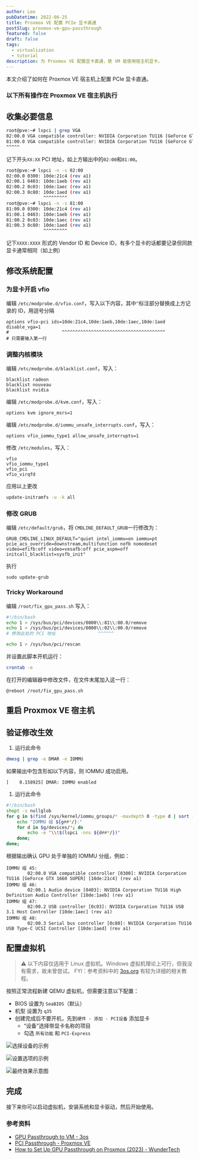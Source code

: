 ```yaml
---
author: Leo
pubDatetime: 2022-06-25
title: Proxmox VE 配置 PCIe 显卡直通
postSlug: proxmox-ve-gpu-passthrough
featured: false
draft: false
tags:
  - virtualization
  - tutorial
description: 为 Proxmox VE 配置显卡直通，使 VM 能使用宿主机显卡。
---
```


<!-- # Proxmox VE 配置 PCIe 显卡直通 -->

本文介绍了如何在 Proxmox VE 宿主机上配置 PCIe 显卡直通。

### 以下所有操作在 Proxmox VE 宿主机执行

## 收集必要信息

```bash
root@pve:~# lspci | grep VGA
02:00.0 VGA compatible controller: NVIDIA Corporation TU116 [GeForce GTX 1660 SUPER] (rev a1)
81:00.0 VGA compatible controller: NVIDIA Corporation TU116 [GeForce GTX 1660 SUPER] (rev a1)
^^^^^

```

记下开头`XX:XX` PCI 地址，如上方输出中的`02:00`和`81:00`。

```bash
root@pve:~# lspci -n -s 02:00
02:00.0 0300: 10de:21c4 (rev a1)
02:00.1 0403: 10de:1aeb (rev a1)
02:00.2 0c03: 10de:1aec (rev a1)
02:00.3 0c80: 10de:1aed (rev a1)
              ^^^^^^^^^
root@pve:~# lspci -n -s 81:00
81:00.0 0300: 10de:21c4 (rev a1)
81:00.1 0403: 10de:1aeb (rev a1)
81:00.2 0c03: 10de:1aec (rev a1)
81:00.3 0c80: 10de:1aed (rev a1)
              ^^^^^^^^^

```

记下`XXXX:XXXX` 形式的 Vendor ID 和 Device ID，有多个显卡的话都要记录但同款显卡通常相同（如上例）

## 修改系统配置

### 为显卡开启 vfio

编辑 `/etc/modprobe.d/vfio.conf`，写入以下内容，其中`^`标注部分替换成上方记录的 ID，用逗号分隔

```
options vfio-pci ids=10de:21c4,10de:1aeb,10de:1aec,10de:1aed disable_vga=1
#                    ^^^^^^^^^^^^^^^^^^^^^^^^^^^^^^^^^^^^^^^
# 只需要输入第一行

```

### 调整内核模块

编辑 `/etc/modprobe.d/blacklist.conf`，写入：

```
blacklist radeon
blacklist nouveau
blacklist nvidia

```

编辑 `/etc/modprobe.d/kvm.conf`，写入：

```
options kvm ignore_msrs=1

```

编辑 `/etc/modprobe.d/iommu_unsafe_interrupts.conf`，写入：

```
options vfio_iommu_type1 allow_unsafe_interrupts=1

```

修改 `/etc/modules`，写入：

```
vfio
vfio_iommu_type1
vfio_pci
vfio_virqfd

```

应用以上更改

```bash
update-initramfs -u -k all

```

### 修改 GRUB

编辑 `/etc/default/grub`，将 `CMDLINE_DEFAULT_GRUB`一行修改为：

```
GRUB_CMDLINE_LINUX_DEFAULT="quiet intel_iommu=on iommu=pt pcie_acs_override=downstream,multifunction nofb nomodeset video=efifb:off video=vesafb:off pcie_aspm=off initcall_blacklist=sysfb_init"

```

执行

```
sudo update-grub

```

### Tricky Workaround

编辑 `/root/fix_gpu_pass.sh` 写入：

```bash
#!/bin/bash
echo 1 > /sys/bus/pci/devices/0000\\:81\\:00.0/remove
echo 1 > /sys/bus/pci/devices/0000\\:02\\:00.0/remove
# 修改此处的 PCI 地址                ^^^^^^

echo 1 > /sys/bus/pci/rescan

```

并设置此脚本开机运行：

```bash
crontab -e

```

在打开的编辑器中修改文件，在文件末尾加入这一行：

```
@reboot /root/fix_gpu_pass.sh

```

## 重启 Proxmox VE 宿主机

## 验证修改生效

1. 运行此命令

```bash
dmesg | grep -e DMAR -e IOMMU

```

如果输出中包含形如以下内容，则 IOMMU 成功启用。

```
[    0.158925] DMAR: IOMMU enabled

```

1. 运行此命令

```bash
#!/bin/bash
shopt -s nullglob
for g in $(find /sys/kernel/iommu_groups/* -maxdepth 0 -type d | sort -V); do
    echo "IOMMU 组 ${g##*/}:"
    for d in $g/devices/*; do
        echo -e "\\t$(lspci -nns ${d##*/})"
    done;
done;

```

根据输出确认 GPU 处于单独的 IOMMU 分组，例如：

```
IOMMU 组 45:
        02:00.0 VGA compatible controller [0300]: NVIDIA Corporation TU116 [GeForce GTX 1660 SUPER] [10de:21c4] (rev a1)
IOMMU 组 46:
        02:00.1 Audio device [0403]: NVIDIA Corporation TU116 High Definition Audio Controller [10de:1aeb] (rev a1)
IOMMU 组 47:
        02:00.2 USB controller [0c03]: NVIDIA Corporation TU116 USB 3.1 Host Controller [10de:1aec] (rev a1)
IOMMU 组 48:
        02:00.3 Serial bus controller [0c80]: NVIDIA Corporation TU116 USB Type-C UCSI Controller [10de:1aed] (rev a1)

```

<!-- :::info{title="Hooray"}
至此，所有配置均已完成。下面开始配置虚拟机。
::: -->

## 配置虚拟机

> ⚠️ 以下内容仅适用于 Linux 虚拟机。Windows 虚拟机理论上可行，但我没有需求，故未曾尝试。
> FYI：参考资料中的 [3os.org](http://3os.org/) 有较为详细的相关教程。

按照正常流程新建 QEMU 虚拟机，但需要注意以下配置：

- BIOS 设置为 `SeaBIOS`（默认）
- 机型 设置为 `q35`
- 创建完成后不要开机，先到`硬件 - 添加 - PCI设备` 添加显卡
  - “设备”选择带显卡名称的项目
  - 勾选 `所有功能` 和 `PCI-Express`

![选择设备的示例](./select-device.webp)

![设置选项的示例](./configuration.webp)

![最终效果示意图](./result-overview.webp)

## 完成

接下来你可以启动虚拟机，安装系统和显卡驱动，然后开始使用。

### 参考资料

- [GPU Passthrough to VM - 3os](https://3os.org/infrastructure/proxmox/gpu-passthrough/gpu-passthrough-to-vm/)
- [PCI Passthrough - Proxmox VE](https://pve.proxmox.com/wiki/PCI_Passthrough)
- [How to Set Up GPU Passthrough on Proxmox (2023) - WunderTech](https://www.wundertech.net/how-to-set-up-gpu-passthrough-on-proxmox/)

